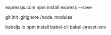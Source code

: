 expressjs.com
npm install express --save

git init
.gitignore /node_modules

babeljs.io
npm install babel-cli babel-preset-env

